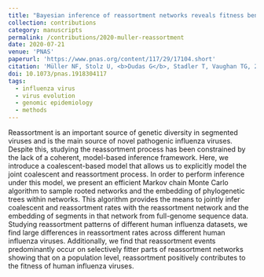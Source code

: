 ```yaml
---
title: "Bayesian inference of reassortment networks reveals fitness benefits of reassortment in human influenza viruses"
collection: contributions
category: manuscripts
permalink: /contributions/2020-muller-reassortment
date: 2020-07-21
venue: 'PNAS'
paperurl: 'https://www.pnas.org/content/117/29/17104.short'
citation: 'Müller NF, Stolz U, <b>Dudas G</b>, Stadler T, Vaughan TG, 2019. &quot;Bayesian inference of reassortment networks reveals fitness benefits of reassortment in human influenza viruses&quot;. PNAS: 117 (29) 17104-17111.'
doi: 10.1073/pnas.1918304117
tags:
  - influenza virus
  - virus evolution
  - genomic epidemiology
  - methods
---
```



Reassortment is an important source of genetic diversity in segmented viruses and is the main source of novel pathogenic influenza viruses.
Despite this, studying the reassortment process has been constrained by the lack of a coherent, model-based inference framework.
Here, we introduce a coalescent-based model that allows us to explicitly model the joint coalescent and reassortment process.
In order to perform inference under this model, we present an efficient Markov chain Monte Carlo algorithm to sample rooted networks and the embedding of phylogenetic trees within networks.
This algorithm provides the means to jointly infer coalescent and reassortment rates with the reassortment network and the embedding of segments in that network from full-genome sequence data.
Studying reassortment patterns of different human influenza datasets, we find large differences in reassortment rates across different human influenza viruses.
Additionally, we find that reassortment events predominantly occur on selectively fitter parts of reassortment networks showing that on a population level, reassortment positively contributes to the fitness of human influenza viruses.
